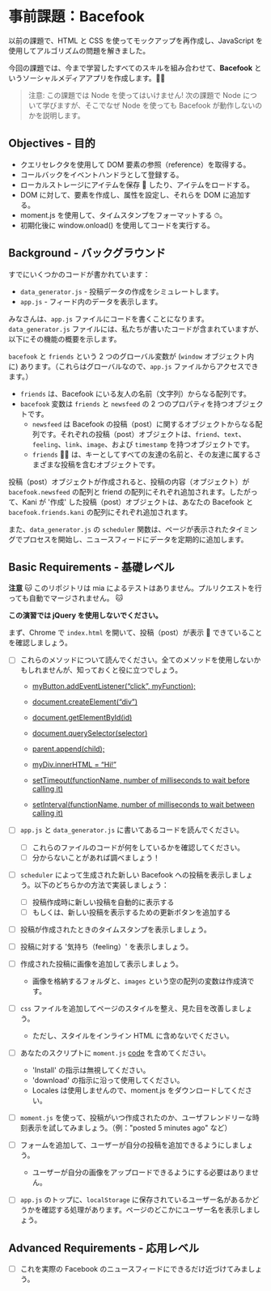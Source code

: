 # 事前課題：Bacefook

以前の課題で、HTML と CSS を使ってモックアップを再作成し、JavaScript を使用してアルゴリズムの問題を解きました。

今回の課題では、今まで学習したすべてのスキルを組み合わせて、**Bacefook** というソーシャルメディアアプリを作成します。👨‍📚

> 注意: この課題では Node を使ってはいけません! 次の課題で Node について学びますが、そこでなぜ Node を使っても Bacefook が動作しないのかを説明します。

## Objectives - 目的

- クエリセレクタを使用して DOM 要素の参照（reference）を取得する。
- コールバックをイベントハンドラとして登録する。
- ローカルストレージにアイテムを保存 💾 したり、アイテムをロードする。
- DOM に対して、要素を作成し、属性を設定し、それらを DOM に追加する。
- moment.js を使用して、タイムスタンプをフォーマットする ⏱。
- 初期化後に window.onload() を使用してコードを実行する。

## Background - バックグラウンド

すでにいくつかのコードが書かれています：

- `data_generator.js` - 投稿データの作成をシミュレートします。
- `app.js` - フィード内のデータを表示します。

みなさんは、`app.js` ファイルにコードを書くことになります。`data_generator.js` ファイルには、私たちが書いたコードが含まれていますが、以下にその機能の概要を示します。

`bacefook` と `friends` という 2 つのグローバル変数が (`window` オブジェクト内に) あります。（これらはグローバルなので、`app.js` ファイルからアクセスできます。）
* `friends` は、Bacefook にいる友人の名前（文字列）からなる配列です。
* `bacefook` 変数は `friends` と `newsfeed` の 2 つのプロパティを持つオブジェクトです。 
    * `newsfeed` は Bacefook の投稿（post）に関するオブジェクトからなる配列です。それぞれの投稿（post）オブジェクトは、`friend`、`text`、`feeling`、`link`、`image`、および `timestamp` を持つオブジェクトです。
    * `friends` 👭👫 は、キーとしてすべての友達の名前と、その友達に属するさまざまな投稿を含むオブジェクトです。

投稿（post）オブジェクトが作成されると、投稿の内容（オブジェクト）が `bacefook.newsfeed` の配列と friend の配列にそれぞれ追加されます。したがって、Kani が '作成' した投稿（post）オブジェクトは、あなたの Bacefook と `bacefook.friends.kani` の配列にそれぞれ追加されます。

また、`data_generator.js` の `scheduler` 関数は、ページが表示されたタイミングでプロセスを開始し、ニュースフィードにデータを定期的に追加します。

## Basic Requirements - 基礎レベル

**注意** 🐱 このリポジトリは mia によるテストはありません。プルリクエストを行っても自動でマージされません。 🐱

**この演習では jQuery を使用しないでください。**

まず、Chrome で `index.html` を開いて、投稿（post）が表示 👀 できていることを確認しましょう。

- [ ] これらのメソッドについて読んでください。全てのメソッドを使用しないかもしれませんが、知っておくと役に立つでしょう。

    - [myButton.addEventListener(“click”, myFunction);](https://developer.mozilla.org/ja/docs/Web/API/EventTarget/addEventListener)

    - [document.createElement(“div”)](
    https://developer.mozilla.org/ja/docs/Web/API/Document/createElement)

    - [document.getElementById(id)](https://developer.mozilla.org/ja/docs/Web/API/Document/getElementById)

    - [document.querySelector(selector)](https://developer.mozilla.org/ja/docs/Web/API/Document/querySelector)

    - [parent.append(child);](https://developer.mozilla.org/ja/docs/Web/API/ParentNode/append)

    - [myDiv.innerHTML = “Hi!”](https://developer.mozilla.org/ja/docs/Web/API/Element/innerHTML)

    - [setTimeout(functionName, number of milliseconds to wait before calling it)](https://developer.mozilla.org/ja/docs/Web/API/WindowOrWorkerGlobalScope/setTimeout)

    - [setInterval(functionName, number of milliseconds to wait between calling it)](https://developer.mozilla.org/ja/docs/Web/API/Window/setInterval)

- [ ] `app.js` と `data_generator.js` に書いてあるコードを読んでください。 
    - [ ] これらのファイルのコードが何をしているかを確認してください。
    - [ ] 分からないことがあれば調べましょう！
- [ ] `scheduler` によって生成された新しい Bacefook への投稿を表示しましょう。以下のどちらかの方法で実装しましょう：
    - [ ] 投稿作成時に新しい投稿を自動的に表示する
    - [ ] もしくは、新しい投稿を表示するための更新ボタンを追加する
- [ ] 投稿が作成されたときのタイムスタンプを表示しましょう。
- [ ] 投稿に対する '気持ち（feeling）' を表示しましょう。
- [ ] 作成された投稿に画像を追加して表示しましょう。
    - 画像を格納するフォルダと、`images` という空の配列の変数は作成済です。
- [ ] `css` ファイルを追加してページのスタイルを整え、見た目を改善しましょう。 
    - ただし、スタイルをインライン HTML に含めないでください。
- [ ] あなたのスクリプトに `moment.js` [code](https://momentjs.com/) を含めてください。
    - 'Install' の指示は無視してください。
    - 'download' の指示に沿って使用してください。
    - Locales は使用しませんので、moment.js をダウンロードしてください。
- [ ] `moment.js` を使って、投稿がいつ作成されたのか、ユーザフレンドリーな時刻表示を試してみましょう。（例："posted 5 minutes ago" など）
- [ ] フォームを追加して、ユーザーが自分の投稿を追加できるようにしましょう。
    - ユーザーが自分の画像をアップロードできるようにする必要はありません。
- [ ] `app.js` のトップに、`localStorage` に保存されているユーザー名があるかどうかを確認する処理があります。ページのどこかにユーザー名を表示しましょう。

## Advanced Requirements - 応用レベル

- [ ] これを実際の Facebook のニュースフィードにできるだけ近づけてみましょう。
